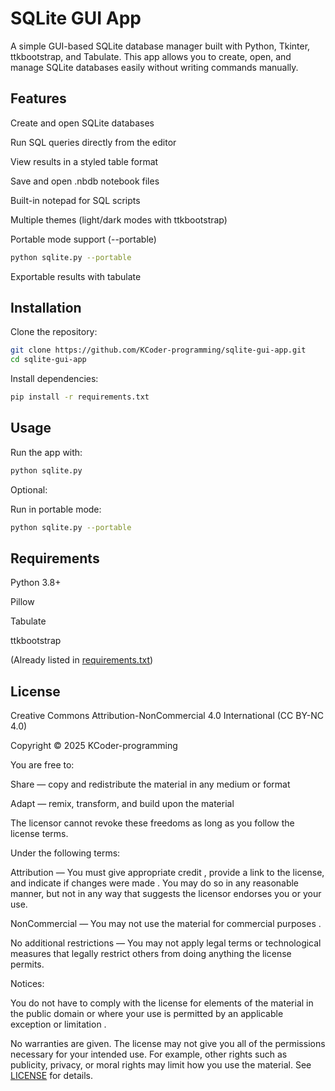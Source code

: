 # SQLite GUI App

A simple GUI-based SQLite database manager built with Python, Tkinter, ttkbootstrap, and Tabulate.
This app allows you to create, open, and manage SQLite databases easily without writing commands manually.

## Features

Create and open SQLite databases

Run SQL queries directly from the editor

View results in a styled table format

Save and open .nbdb notebook files

Built-in notepad for SQL scripts

Multiple themes (light/dark modes with ttkbootstrap)

Portable mode support (--portable)

```bash
python sqlite.py --portable
```

Exportable results with tabulate

## Installation

Clone the repository:
```bash
git clone https://github.com/KCoder-programming/sqlite-gui-app.git
cd sqlite-gui-app
```

Install dependencies:
```bash
pip install -r requirements.txt
```

## Usage

Run the app with:
```bash
python sqlite.py
```

Optional:

Run in portable mode:
```bash
python sqlite.py --portable
```

## Requirements

Python 3.8+

Pillow

Tabulate

ttkbootstrap

(Already listed in [requirements.txt](https://github.com/KCoder-programming/sqlite-gui-app/blob/main/requirements.txt))

## License

Creative Commons Attribution-NonCommercial 4.0 International (CC BY-NC 4.0)

Copyright © 2025 KCoder-programming

You are free to:

Share — copy and redistribute the material in any medium or format

Adapt — remix, transform, and build upon the material

The licensor cannot revoke these freedoms as long as you follow the license terms.

Under the following terms:

Attribution — You must give appropriate credit , provide a link to the license, and indicate if changes were made . You may do so in any reasonable manner, but not in any way that suggests the licensor endorses you or your use.

NonCommercial — You may not use the material for commercial purposes .

No additional restrictions — You may not apply legal terms or technological measures that legally restrict others from doing anything the license permits.

Notices:

You do not have to comply with the license for elements of the material in the public domain or where your use is permitted by an applicable exception or limitation .

No warranties are given. The license may not give you all of the permissions necessary for your intended use. For example, other rights such as publicity, privacy, or moral rights may limit how you use the material.
See [LICENSE](https://github.com/KCoder-programming/sqlite-gui-app/blob/main/LICENSE.txt) for details.
